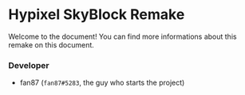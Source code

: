 # Hypixel SkyBlock Remake

Welcome to the document! You can find more informations about this remake on this document.

### Developer

- fan87 (`fan87#5283`, the guy who starts the project)
